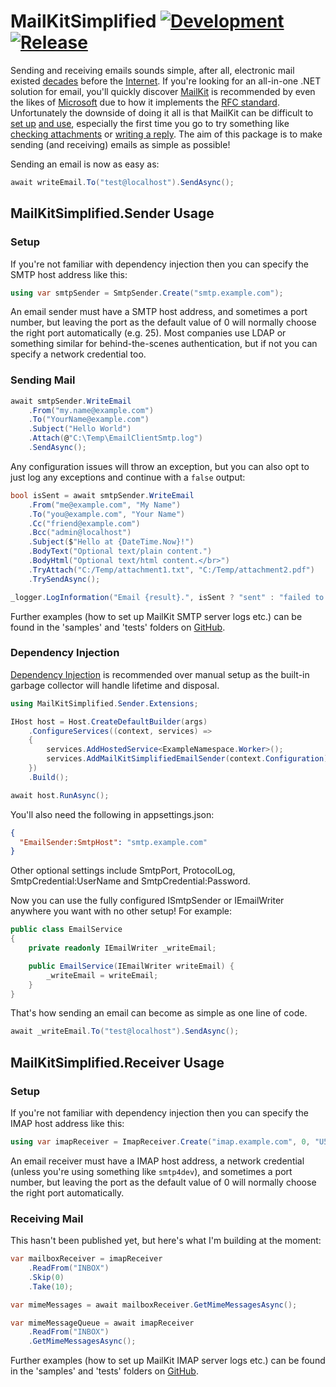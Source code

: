 # MailKitSimplified [![Development](https://github.com/danzuep/MailKitSimplified/actions/workflows/development.yml/badge.svg)](https://github.com/danzuep/MailKitSimplified/actions/workflows/development.yml) [![Release](https://github.com/danzuep/MailKitSimplified/actions/workflows/release.yml/badge.svg)](https://github.com/danzuep/MailKitSimplified/actions/workflows/release.yml)

Sending and receiving emails sounds simple, after all, electronic mail existed [decades](https://en.wikipedia.org/wiki/History_of_email) before the [Internet](https://en.wikipedia.org/wiki/History_of_the_Internet). If you're looking for an all-in-one .NET solution for email, you'll quickly discover [MailKit](https://github.com/jstedfast/MailKit) is recommended by even the likes of [Microsoft](https://learn.microsoft.com/en-us/dotnet/api/system.net.mail.smtpclient?view=net-6.0#remarks) due to how it implements the [RFC standard](https://www.rfc-editor.org/rfc/rfc2822). Unfortunately the downside of doing it all is that MailKit can be difficult to [set up](https://github.com/jstedfast/MailKit#using-mailkit) [and use](https://github.com/jstedfast/MimeKit/blob/master/FAQ.md#messages-1), especially the first time you go to try something like [checking attachments](https://github.com/jstedfast/MimeKit/blob/master/FAQ.md#q-how-do-i-tell-if-a-message-has-attachments) or [writing a reply](https://github.com/jstedfast/MimeKit/blob/master/FAQ.md#q-how-do-i-reply-to-a-message). The aim of this package is to make sending (and receiving) emails as simple as possible!

Sending an email is now as easy as:
```csharp
await writeEmail.To("test@localhost").SendAsync();
```

## MailKitSimplified.Sender Usage

### Setup

If you're not familiar with dependency injection then you can specify the SMTP host address like this:

```csharp
using var smtpSender = SmtpSender.Create("smtp.example.com");
```

An email sender must have a SMTP host address, and sometimes a port number, but leaving the port as the default value of 0 will normally choose the right port automatically (e.g. 25). Most companies use LDAP or something similar for behind-the-scenes authentication, but if not you can specify a network credential too.

### Sending Mail

```csharp
await smtpSender.WriteEmail
    .From("my.name@example.com")
    .To("YourName@example.com")
    .Subject("Hello World")
    .Attach(@"C:\Temp\EmailClientSmtp.log")
    .SendAsync();
```

Any configuration issues will throw an exception, but you can also opt to just log any exceptions and continue with a `false` output:

```csharp
bool isSent = await smtpSender.WriteEmail
    .From("me@example.com", "My Name")
    .To("you@example.com", "Your Name")
    .Cc("friend@example.com")
    .Bcc("admin@localhost")
    .Subject($"Hello at {DateTime.Now}!")
    .BodyText("Optional text/plain content.")
    .BodyHtml("Optional text/html content.</br>")
    .TryAttach("C:/Temp/attachment1.txt", "C:/Temp/attachment2.pdf")
    .TrySendAsync();

_logger.LogInformation("Email {result}.", isSent ? "sent" : "failed to send");
```

Further examples (how to set up MailKit SMTP server logs etc.) can be found in the 'samples' and 'tests' folders on [GitHub](https://github.com/danzuep/MailKitSimplified).

### Dependency Injection

[Dependency Injection](https://learn.microsoft.com/en-us/dotnet/core/extensions/dependency-injection-usage#register-services-for-di) is recommended over manual setup as the built-in garbage collector will handle lifetime and disposal.

```csharp
using MailKitSimplified.Sender.Extensions;

IHost host = Host.CreateDefaultBuilder(args)
    .ConfigureServices((context, services) =>
    {
        services.AddHostedService<ExampleNamespace.Worker>();
        services.AddMailKitSimplifiedEmailSender(context.Configuration);
    })
    .Build();

await host.RunAsync();
```

You'll also need the following in appsettings.json:

```json
{
  "EmailSender:SmtpHost": "smtp.example.com"
}
```

Other optional settings include SmtpPort, ProtocolLog, SmtpCredential:UserName and SmtpCredential:Password.

Now you can use the fully configured ISmtpSender or IEmailWriter anywhere you want with no other setup! For example:

```csharp
public class EmailService
{
    private readonly IEmailWriter _writeEmail;

    public EmailService(IEmailWriter writeEmail) {
        _writeEmail = writeEmail;
    }
}
```

That's how sending an email can become as simple as one line of code.

```csharp
await _writeEmail.To("test@localhost").SendAsync();
```

## MailKitSimplified.Receiver Usage

### Setup

If you're not familiar with dependency injection then you can specify the IMAP host address like this:

```csharp
using var imapReceiver = ImapReceiver.Create("imap.example.com", 0, "U5ern@me", "P@55w0rd");
```

An email receiver must have a IMAP host address, a network credential (unless you're using something like `smtp4dev`), and sometimes a port number, but leaving the port as the default value of 0 will normally choose the right port automatically.

### Receiving Mail

This hasn't been published yet, but here's what I'm building at the moment:

```csharp
var mailboxReceiver = imapReceiver
    .ReadFrom("INBOX")
    .Skip(0)
    .Take(10);

var mimeMessages = await mailboxReceiver.GetMimeMessagesAsync();
```

```csharp
var mimeMessageQueue = await imapReceiver
    .ReadFrom("INBOX")
    .GetMimeMessagesAsync();
```

Further examples (how to set up MailKit IMAP server logs etc.) can be found in the 'samples' and 'tests' folders on [GitHub](https://github.com/danzuep/MailKitSimplified).
